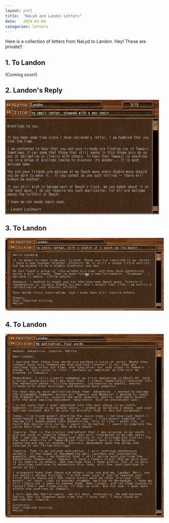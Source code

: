 ```yaml
---
layout: post
title:  "NaLyd and Landon Letters"
date:   2024-01-04
categories: letters
---
```


Here is a collection of letters from NaLyd to Landon. Hey! These are private!!


## 1. To Landon
(Coming soon!)

## 2. Landon's Reply
![Letter to NaLyd](/public/images/letters/nalyd-landon/2-landon.png)

## 3. To Landon
![Letter to Landon](/public/images/letters/nalyd-landon/3-nalyd.png)

## 4. To Landon
![Letter to Landon](/public/images/letters/nalyd-landon/4-nalyd.png)

